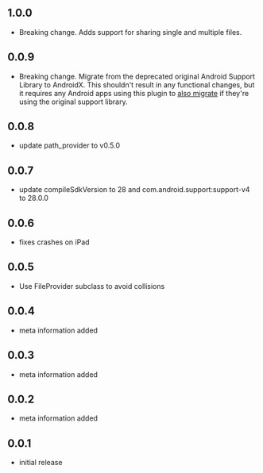 ## 1.0.0

* Breaking change. Adds support for sharing single and multiple files.

## 0.0.9

* Breaking change. Migrate from the deprecated original Android Support Library to AndroidX. This shouldn't result in any functional changes, but it requires   any Android apps using this plugin to [also migrate](https://developer.android.com/jetpack/androidx/migrate) if they're using the original support library.

## 0.0.8

* update path_provider to v0.5.0

## 0.0.7

* update compileSdkVersion to 28 and com.android.support:support-v4 to 28.0.0

## 0.0.6

* fixes crashes on iPad

## 0.0.5

* Use FileProvider subclass to avoid collisions

## 0.0.4

* meta information added

## 0.0.3

* meta information added

## 0.0.2

* meta information added

## 0.0.1

* initial release
